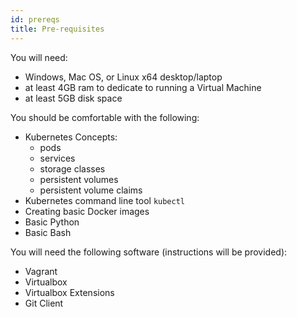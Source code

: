 ```yaml
---
id: prereqs
title: Pre-requisites 
---
```


You will need:

 - Windows, Mac OS, or Linux x64 desktop/laptop
 - at least 4GB ram to dedicate to running a Virtual Machine
 - at least 5GB disk space

You should be comfortable with the following:

 - Kubernetes Concepts:
   - pods
   - services
   - storage classes
   - persistent volumes
   - persistent volume claims
 - Kubernetes command line tool `kubectl`
 - Creating basic Docker images
 - Basic Python
 - Basic Bash

You will need the following software (instructions will be provided):

 - Vagrant
 - Virtualbox
 - Virtualbox Extensions
 - Git Client
